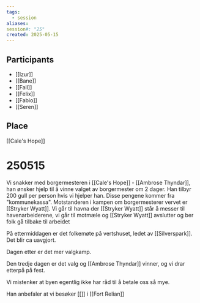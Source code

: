 ```yaml
---
tags:
  - session
aliases: 
session#: "25"
created: 2025-05-15
---
```


## Participants
- [[Izur]]
- [[Bane]]
- [[Fall]]
- [[Felix]]
- [[Fabio]]
- [[Seren]]

## Place
[[Cale's Hope]]

# 250515
Vi snakker med borgermesteren i [[Cale's Hope]] - [[Ambrose Thyndar]], han ønsker hjelp til å vinne valget av borgermester om 2 dager. Han tilbyr 200 gull per person hvis vi hjelper han. Disse pengene kommer fra "kommunekassa". Motstanderen i kampen om borgermesterer vervet er [[Stryker Wyatt]]. Vi går til havna der [[Stryker Wyatt]] står å messer til havenarbeiderene, vi går til motmæle og [[Stryker Wyatt]] avslutter og ber folk gå tilbake til arbeidet

På ettermiddagen er det folkemøte på vertshuset, ledet av [[Silverspark]]. Det blir ca uavgjort.

Dagen etter er det mer valgkamp. 

Den tredje dagen er det valg og [[Ambrose Thyndar]] vinner, og vi drar etterpå på fest.

Vi mistenker at byen egentlig ikke har råd til å betale oss så mye.

Han anbefaler at vi besøker [[]] i [[Fort Relian]]